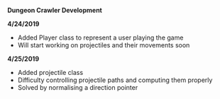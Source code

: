 **Dungeon Crawler Development**

**4/24/2019**
* Added Player class to represent a user playing the game
* Will start working on projectiles and their movements soon

**4/25/2019**
* Added projectile class
* Difficulty controlling projectile paths and computing them properly
* Solved by normalising a direction pointer